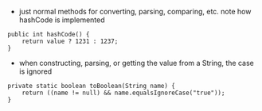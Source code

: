 
- just normal methods for converting, parsing, comparing, etc. note how hashCode is implemented
```
public int hashCode() {
    return value ? 1231 : 1237;
}
```

- when constructing, parsing, or getting the value from a String, the case is ignored

```
private static boolean toBoolean(String name) {
    return ((name != null) && name.equalsIgnoreCase("true"));
}
```
